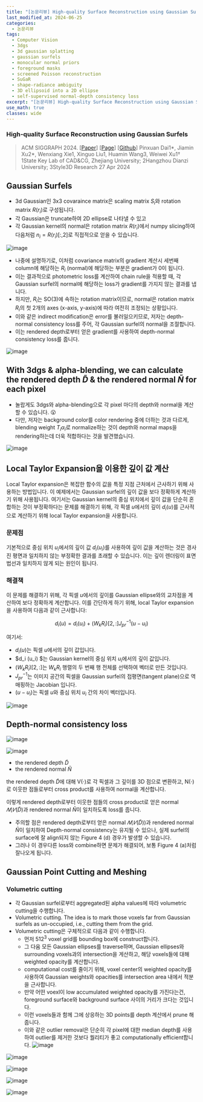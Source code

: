 ```yaml
---
title: "[논문리뷰] High-quality Surface Reconstruction using Gaussian Surfels"
last_modified_at: 2024-06-25
categories:
  - 논문리뷰
tags:
  - Computer Vision
  - 3dgs
  - 3d gaussian splatting
  - gaussian surfels
  - monocular normal priors
  - foreground masks
  - screened Poisson reconstruction
  - SuGaR
  - shape-radiance ambiguity
  - 3D ellipsoid into a 2D ellipse
  - self-supervised normal-depth consistency loss
excerpt: "[논문리뷰] High-quality Surface Reconstruction using Gaussian Surfels"
use_math: true
classes: wide
---
```


### High-quality Surface Reconstruction using Gaussian Surfels
> ACM SIGGRAPH 2024. [[Paper](https://arxiv.org/pdf/2404.17774)] [[Page](https://turandai.github.io/projects/gaussian_surfels/)] [[Github](https://github.com/turandai/gaussian_surfels)]
> Pinxuan Dai1*, Jiamin Xu2*, Wenxiang Xie1, Xinguo Liu1, Huamin Wang3, Weiwei Xu1†
> 1State Key Lab of CAD&CG, Zhejiang University; 2Hangzhou Dianzi University; 3Style3D Research
> 27 Apr 2024

## Gaussian Surfels

- 3d Gaussian인 3x3 covaraince matrix은 scaling matrix $S_i$와 rotation matrix $R(r_i)$로 구성됩니다.
- 각 Gaussian은 truncate하여 2D ellipse로 나타낼 수 있고
- 각 Gaussian kernel의 normal은 rotation matrix $R(r_i)$에서 numpy slicing하여 다음처럼 $n_i = R(r_i)[:,2]$로 직접적으로 얻을 수 있습니다.

![image](https://github.com/sandokim/sandokim.github.io/assets/74639652/444819b1-b933-4806-a4f4-46a01290e75c)

- 나중에 설명하기로, 이처럼 covariance matrix의 gradient 계산시 세번째 column에 해당하는 $R_i$ (normal)에 해당하는 부분은 gradient가 0이 됩니다.
- 이는 결과적으로 photometric loss를 계산하여 chain rule을 적용할 때, 각 Gaussian surfel의 normal에 해당하는 loss가 gradient를 가지지 않는 결과를 냅니다.
- 하지만, $R_i$는 SO(3)에 속하는 rotation matrix이므로, normal은 rotation matrix $R_i$의 첫 2개의 axes (x-axis, y-axis)에 따라 여전히 조정되는 상황입니다. 
- 이와 같은 indirect modification은 error를 불러일으키므로, 저자는 depth-normal consistency loss를 주어, 각 Gaussian surfel의 normal을 조절합니다. 
- 이는 rendered depth로부터 얻은 gradient를 사용하여 depth-normal consistency loss를 줍니다.
  
![image](https://github.com/sandokim/sandokim.github.io/assets/74639652/0ff8459d-5f7d-4dc8-90b5-99a8d4111981)


## With 3dgs & alpha-blending, we can calculate the rendered depth $\tilde{D}$ & the rendered normal $\tilde{N}$ for each pixel 

- 놀랍게도 3dgs와 alpha-blending으로 각 pixel 마다의 depth와 normal을 계산할 수 있습니다. 😮
- 다만, 저자는 background color를 color rendering 중에 더하는 것과 다르게, blending weight $T_i \alpha_i$로 normalize하는 것이 depth와 normal maps을 rendering하는데 더욱 적합하다는 것을 발견했습니다.

![image](https://github.com/sandokim/sandokim.github.io/assets/74639652/e40b6d48-1153-42b7-847c-2aac7c1150f4)

## Local Taylor Expansion을 이용한 깊이 값 계산

Local Taylor expansion은 복잡한 함수의 값을 특정 지점 근처에서 근사하기 위해 사용하는 방법입니다. 이 예제에서는 Gaussian surfel의 깊이 값을 보다 정확하게 계산하기 위해 사용됩니다. 여기서는 Gaussian kernel의 중심 위치에서 깊이 값을 단순히 혼합하는 것이 부정확하다는 문제를 해결하기 위해, 각 픽셀 $u$에서의 깊이 $d_i(u)$를 근사적으로 계산하기 위해 local Taylor expansion을 사용합니다.

### 문제점
기본적으로 중심 위치 $u_i$에서의 깊이 값 $d_i(u_i)$를 사용하여 깊이 값을 계산하는 것은 경사진 평면과 일치하지 않는 부정확한 결과를 초래할 수 있습니다. 이는 깊이 렌더링이 표면 법선과 일치하지 않게 되는 원인이 됩니다.

### 해결책
이 문제를 해결하기 위해, 각 픽셀 $u$에서의 깊이를 Gaussian ellipse와의 교차점을 계산하여 보다 정확하게 계산합니다. 이를 간단하게 하기 위해, local Taylor expansion을 사용하여 다음과 같이 근사합니다:

$$
d_i (u) = d_i (u_i) + (W_k R_i) [2,:] J^{-1}_{pr} (u - u_i)
$$

여기서:
- $d_i (u)$는 픽셀 $u$에서의 깊이 값입니다.
- $d_i (u_i) $는 Gaussian kernel의 중심 위치 $u_i$에서의 깊이 값입니다.
- $(W_k R_i) [2,:]$는 $W_k R_i$ 행렬의 두 번째 행 전체를 선택하여 벡터로 만든 것입니다.
- $J^{-1}_{pr}$는 이미지 공간의 픽셀을 Gaussian surfel의 접평면(tangent plane)으로 역 매핑하는 Jacobian 입니다.
- $(u - u_i)$는 픽셀 $u$와 중심 위치 $u_i$ 간의 차이 벡터입니다.

![image](https://github.com/sandokim/sandokim.github.io/assets/74639652/b59e2b5f-c267-43c0-ae54-ce1884cca9eb)

## Depth-normal consistency loss

![image](https://github.com/sandokim/sandokim.github.io/assets/74639652/77fefe8b-718d-470a-aa45-60aa592006aa)

![image](https://github.com/sandokim/sandokim.github.io/assets/74639652/811e6629-8f1d-4eff-848c-8afce09ddf8c)

- the rendered depth $\tilde{D}$
- the rendered normal $\tilde{N}$

the rendered depth $\tilde{D}$에 대해 V(⋅)로 각 픽셀과 그 깊이를 3D 점으로 변환하고, N(⋅)로 이웃한 점들로부터 cross product를 사용하여 normal을 계산합니다.

이렇게 rendered depth로부터 이웃한 점들의 cross product로 얻은 normal $𝑁 (𝑉 (\tilde{D})$과 rendered normal $\tilde{N}$이 일치하도록 loss를 줍니다.

- 주의할 점은 rendered depth로부터 얻은 normal $𝑁 (𝑉 (\tilde{D}))$과 rendered normal $\tilde{N}$이 일치하여 Depth-normal consistency는 유지될 수 있으나, 실제 surfel의 surface에 잘 align되지 않는 Figure 4 (d) 경우가 발생할 수 있습니다.
- 그러나 이 경우다른 loss와 combine하면 문제가 해결되어, 보통 Figure 4 (a)처럼 잘나오게 됩니다.



## Gaussian Point Cutting and Meshing

### Volumetric cutting
- 각 Gaussian surfel로부터 aggregated된 alpha values에 따라 volumetric cutting을 수행합니다.
- Volumetric cutting. The idea is to mark those voxels far from Gaussian surfels as un-occupied, i.e., cutting them from the grid.
- Volumetric cutting은 구체적으로 다음과 같이 수행합니다.
  - 먼저 $512^3$ voxel grid를 bounding box에 construct합니다.
  - 그 다움 모든 Gaussian ellipses를 traverse하며, Gaussian ellipses와 surrounding voxels과의 intersection을 게산하고, 해당 voxels들에 대해 weighted opacity를 계산합니다.
  - computational cost를 줄이기 위해, voxel center의 weighted opacity를 사용하여 Gaussian weights와 opacities를 intersection area 내에서 적분을 근사합니다.
  - 만약 어떤 voexl이 low accumulated weighted opacity를 가진다는건, foreground surface와 background surface 사이의 거리가 크다는 것입니다.
  - 이런 voxels들과 함께 그에 상응하는 3D points를 depth 계산에서 prune 해줍니다.
  - 이와 같은 outlier removal은 단순히 각 pixel에 대한 median depth를 사용하여 outlier를 제거한 것보다 퀄리티가 좋고 computationally efficient합니다.
    ![image](https://github.com/sandokim/sandokim.github.io/assets/74639652/6d7a11bd-b2e2-4d8e-8fce-f1b004833c65)

![image](https://github.com/sandokim/sandokim.github.io/assets/74639652/de4a15b6-7ca1-4646-816c-136cfdadb898)

![image](https://github.com/sandokim/sandokim.github.io/assets/74639652/df4dca03-d6a2-4b4a-b3c4-755a767d8725)

![image](https://github.com/sandokim/sandokim.github.io/assets/74639652/7a428892-fe35-455c-8ccc-bc28fd6529de)

![image](https://github.com/sandokim/sandokim.github.io/assets/74639652/efeb73e5-ed1c-45d1-831c-cf8abbb01df0)





